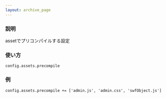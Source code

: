 ```yaml
---
layout: archive_page
---
```

### 説明
assetでプリコンパイルする設定

### 使い方
    config.assets.precompile

### 例
    config.assets.precompile += ['admin.js', 'admin.css', 'swfObject.js']